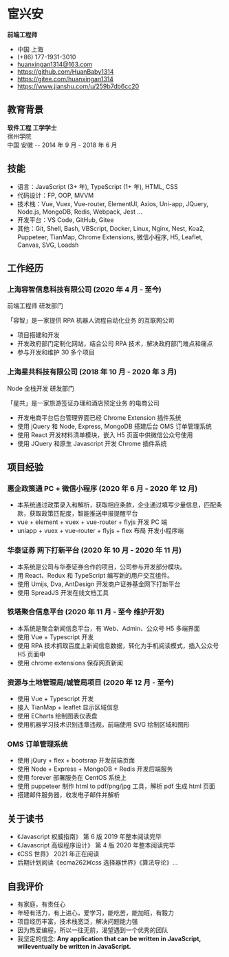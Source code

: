 # 宦兴安

**前端工程师**

- 中国 上海
- (+86) 177-1931-3010
- [huanxingan1314@163.com](mailto:huanxingan1314@163.com)
- <https://github.com/HuanBaby1314>
- <https://gitee.com/huanxingan1314>
- <https://www.jianshu.com/u/259b7db6cc20>

<!-- h2 -->

## 教育背景

**软件工程 工学学士**  
宿州学院  
中国 安徽 -- 2014 年 9 月 - 2018 年 6 月

<!-- h2 -->

## 技能

- 语言：JavaScript (3+ 年), TypeScript (1+ 年), HTML, CSS
- 代码设计：FP, OOP, MVVM
- 技术栈：Vue, Vuex, Vue-router, ElementUI, Axios, Uni-app, JQuery, Node.js, MongoDB, Redis, Webpack, Jest …
- 开发平台：VS Code, GitHub, Gitee
- 其他：Git, Shell, Bash, VBScript, Docker, Linux, Nginx, Nest, Koa2, Puppeteer, TianMap, Chrome Extensions, 微信小程序, H5, Leaflet, Canvas, SVG, Loadsh

<!-- h2 -->

## 工作经历

<!-- h3 -->

### 上海容智信息科技有限公司 (2020 年 4 月 - 至今)

前端工程师 研发部门

「容智」是一家提供 RPA 机器人流程自动化业务 的互联网公司

- 项目搭建和开发
- 开发政府部门定制化网站，结合公司 RPA 技术，解决政府部门难点和痛点
- 参与开发和维护 30 多个项目

<!-- h3 -->

### 上海星共科技有限公司 (2018 年 10 月 - 2020 年 3 月)

Node 全栈开发 研发部门

「星共」是一家旅游签证办理和酒店预定业务 的电商公司

- 开发电商平台后台管理界面已经 Chrome Extension 插件系统
- 使用 jQuery 和 Node, Express, MongoDB 搭建后台 OMS 订单管理系统
- 使用 React 开发材料清单模块，嵌入 H5 页面中供微信公众号使用
- 使用 JQuery 和原生 Javascript 开发 Chrome 插件系统

<!-- h2 -->

## 项目经验

<!-- h3 -->

### 惠企政策通 PC + 微信小程序 (2020 年 6 月 - 2020 年 12 月)

- 本系统通过政策录入和解析，获取相应条款，企业通过填写少量信息，匹配条款，获取政策匹配度，智能推送申报提醒平台
- vue + element + vuex + vue-router + flyjs 开发 PC 端
- uniapp + vuex + vue-router + flyjs + flex 布局 开发小程序端

<!-- h3 -->

### 华泰证券 网下打新平台 (2020 年 10 月 - 2020 年 11 月)

- 本系统是公司与华泰证券合作的项目，公司参与开发部分模块。
- 用 React、Redux 和 TypeScript 编写新的用户交互组件。
- 使用 Umijs, Dva, AntDesign 开发商户证券基金网下打新平台
- 使用 SpreadJS 开发在线文档工具

<!-- h3 -->

### 铁塔聚合信息平台 (2020 年 11 月 - 至今 维护开发)

- 本系统是聚合新闻信息平台，有 Web、Admin、公众号 H5 多端界面
- 使用 Vue + Typescript 开发
- 使用 RPA 技术抓取百度上新闻信息数据，转化为手机阅读模式，插入公众号 H5 页面中
- 使用 chrome extensions 保存网页新闻

<!-- h3 -->

### 资源与土地管理局/城管局项目 (2020 年 12 月 - 至今)

- 使用 Vue + Typescript 开发
- 接入 TianMap + leaflet 显示区域信息
- 使用 ECharts 绘制图表仪表盘
- 使用机器学习技术识别违章违规，前端使用 SVG 绘制区域和图形

<!-- h3 -->

### OMS 订单管理系统

- 使用 jQury + flex + bootsrap 开发前端页面
- 使用 Node + Express + MongoDB + Redis 开发后端服务
- 使用 forever 部署服务在 CentOS 系统上
- 使用 puppeteer 制作 html to pdf/png/jpg 工具，解析 pdf 生成 html 页面
- 搭建邮件服务器，收发电子邮件并解析

<!-- h3 -->

## 关于读书

- 《Javascript 权威指南》 第 6 版 2019 年整本阅读完毕
- 《Javascript 高级程序设计》 第 4 版 2020 年整本阅读完毕
- 《CSS 世界》 2021 年正在阅读
- 后期计划阅读《ecma262》《css 选择器世界》《算法导论》...

<!-- h3 -->

## 自我评价

- 有家庭，有责任心
- 年轻有活力，有上进心，爱学习，能吃苦，能加班，有毅力
- 项目经历丰富，技术栈宽泛，解决问题能力强
- 因为热爱编程，所以一往无前，渴望遇到一个优秀的团队
- 我坚定的信念: **Any application that can be written in JavaScript, willeventually be written in JavaScript.**
